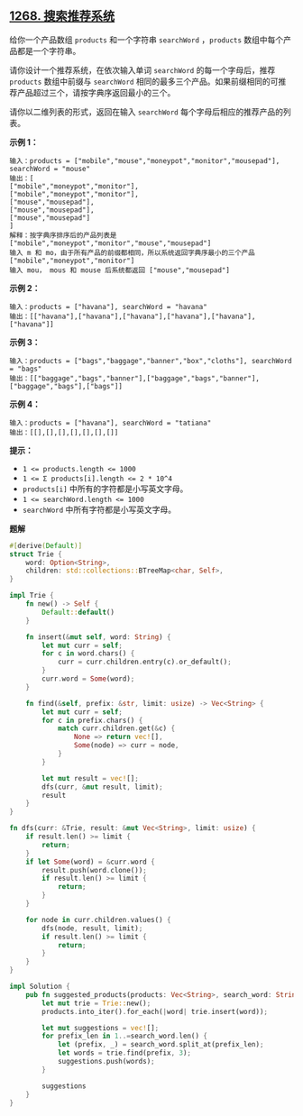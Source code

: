 ## [1268. 搜索推荐系统](https://leetcode.cn/problems/search-suggestions-system/)

给你一个产品数组 `products` 和一个字符串 `searchWord` ，`products` 数组中每个产品都是一个字符串。

请你设计一个推荐系统，在依次输入单词 `searchWord` 的每一个字母后，推荐 `products` 数组中前缀与 `searchWord` 相同的最多三个产品。如果前缀相同的可推荐产品超过三个，请按字典序返回最小的三个。

请你以二维列表的形式，返回在输入 `searchWord` 每个字母后相应的推荐产品的列表。



**示例 1：**

```
输入：products = ["mobile","mouse","moneypot","monitor","mousepad"], searchWord = "mouse"
输出：[
["mobile","moneypot","monitor"],
["mobile","moneypot","monitor"],
["mouse","mousepad"],
["mouse","mousepad"],
["mouse","mousepad"]
]
解释：按字典序排序后的产品列表是 ["mobile","moneypot","monitor","mouse","mousepad"]
输入 m 和 mo，由于所有产品的前缀都相同，所以系统返回字典序最小的三个产品 ["mobile","moneypot","monitor"]
输入 mou， mous 和 mouse 后系统都返回 ["mouse","mousepad"]
```

**示例 2：**

```
输入：products = ["havana"], searchWord = "havana"
输出：[["havana"],["havana"],["havana"],["havana"],["havana"],["havana"]]
```

**示例 3：**

```
输入：products = ["bags","baggage","banner","box","cloths"], searchWord = "bags"
输出：[["baggage","bags","banner"],["baggage","bags","banner"],["baggage","bags"],["bags"]]
```

**示例 4：**

```
输入：products = ["havana"], searchWord = "tatiana"
输出：[[],[],[],[],[],[],[]]
```



**提示：**

- `1 <= products.length <= 1000`
- `1 <= Σ products[i].length <= 2 * 10^4`
- `products[i]` 中所有的字符都是小写英文字母。
- `1 <= searchWord.length <= 1000`
- `searchWord` 中所有字符都是小写英文字母。

**题解**

```rust
#[derive(Default)]
struct Trie {
    word: Option<String>,
    children: std::collections::BTreeMap<char, Self>,
}

impl Trie {
    fn new() -> Self {
        Default::default()
    }

    fn insert(&mut self, word: String) {
        let mut curr = self;
        for c in word.chars() {
            curr = curr.children.entry(c).or_default();
        }
        curr.word = Some(word);
    }

    fn find(&self, prefix: &str, limit: usize) -> Vec<String> {
        let mut curr = self;
        for c in prefix.chars() {
            match curr.children.get(&c) {
                None => return vec![],
                Some(node) => curr = node,
            }
        }

        let mut result = vec![];
        dfs(curr, &mut result, limit);
        result
    }
}

fn dfs(curr: &Trie, result: &mut Vec<String>, limit: usize) {
    if result.len() >= limit {
        return;
    }
    if let Some(word) = &curr.word {
        result.push(word.clone());
        if result.len() >= limit {
            return;
        }
    }

    for node in curr.children.values() {
        dfs(node, result, limit);
        if result.len() >= limit {
            return;
        }
    }
}

impl Solution {
    pub fn suggested_products(products: Vec<String>, search_word: String) -> Vec<Vec<String>> {
        let mut trie = Trie::new();
        products.into_iter().for_each(|word| trie.insert(word));

        let mut suggestions = vec![];
        for prefix_len in 1..=search_word.len() {
            let (prefix, _) = search_word.split_at(prefix_len);
            let words = trie.find(prefix, 3);
            suggestions.push(words);
        }

        suggestions
    }
}
```